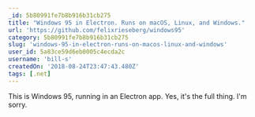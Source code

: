 ```yaml
---
_id: 5b80991fe7b8b916b31cb275
title: "Windows 95 in Electron. Runs on macOS, Linux, and Windows."
url: 'https://github.com/felixrieseberg/windows95'
category: 5b80991fe7b8b916b31cb275
slug: 'windows-95-in-electron-runs-on-macos-linux-and-windows'
user_id: 5a83ce59d6eb0005c4ecda2c
username: 'bill-s'
createdOn: '2018-08-24T23:47:43.480Z'
tags: [.net]
---
```


This is Windows 95, running in an Electron app. Yes, it's the full thing. I'm sorry.


